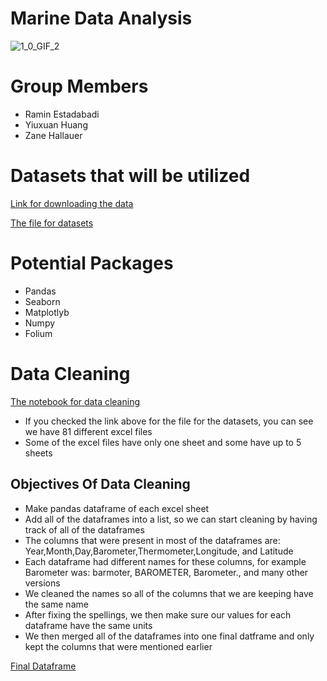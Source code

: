 # Marine Data Analysis
![1_0_GIF_2](https://user-images.githubusercontent.com/79353291/156057373-1ae765a9-5001-4959-a441-90d9ada27f58.GIF)

# Group Members
* Ramin Estadabadi
* Yiuxuan Huang
* Zane Hallauer

# Datasets that will be utilized
[Link for downloading the data](https://rda.ucar.edu/datasets/ds539.5/index.html#!description)

[The file for datasets](https://github.com/raminstad/Marine_Data_Analysis/tree/main/acre_marine_data)

# Potential Packages
* Pandas
* Seaborn
* Matplotlyb
* Numpy
* Folium

# Data Cleaning
[The notebook for data cleaning](https://github.com/raminstad/Marine_Data_Analysis/blob/main/data_pipeline.ipynb)
* If you checked the link above for the file for the datasets, you can see we have 81 different excel files
* Some of the excel files have only one sheet and some have up to 5 sheets
## Objectives Of Data Cleaning
* Make pandas dataframe of each excel sheet
* Add all of the dataframes into a list, so we can start cleaning by having track of all of the dataframes 
* The columns that were present in most of the dataframes are: Year,Month,Day,Barometer,Thermometer,Longitude, and Latitude
* Each dataframe had different names for these columns, for example Barometer was: barmoter, BAROMETER, Barometer., and many other versions
* We cleaned the names so all of the columns that we are keeping have the same name
* After fixing the spellings, we then make sure our values for each dataframe have the same units
* We then merged all of the dataframes into one final datframe and only kept the columns that were mentioned earlier

[Final Dataframe](https://github.com/raminstad/Marine_Data_Analysis/blob/main/final_df.csv)
